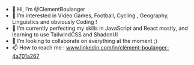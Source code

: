 - 👋 Hi, I’m @ClementBoulanger
- 👀 I’m interested in Video Games, Football, Cycling , Geography, Linguistics and obviously Coding !
- 🌱 I’m currently perfecting my skills in JavaScript and React mostly, and learning to use TailwindCSS and ShadcnUI
- 💞️ I’m looking to collaborate on everything at the moment ;)
- 📫 How to reach me : www.linkedin.com/in/clément-boulanger-4a701a267



<!---
ClementBoulanger/ClementBoulanger is a ✨ special ✨ repository because its `README.md` (this file) appears on your GitHub profile.
You can click the Preview link to take a look at your changes.
--->
